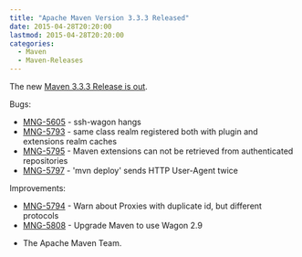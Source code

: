 ```yaml
---
title: "Apache Maven Version 3.3.3 Released"
date: 2015-04-28T20:20:00
lastmod: 2015-04-28T20:20:00
categories:
  - Maven
  - Maven-Releases
---
```

The new [Maven 3.3.3 Release is out](https://issues.apache.org/jira/secure/ReleaseNote.jspa?projectId=12316922&version=12332054).

Bugs:

 * [MNG-5605](https://issues.apache.org/jira/browse/MNG-5605) - ssh-wagon hangs
 * [MNG-5793](https://issues.apache.org/jira/browse/MNG-5793) - same class realm registered both with plugin and extensions realm caches
 * [MNG-5795](https://issues.apache.org/jira/browse/MNG-5795) - Maven extensions can not be retrieved from authenticated repositories
 * [MNG-5797](https://issues.apache.org/jira/browse/MNG-5797) - 'mvn deploy' sends HTTP User-Agent twice

Improvements:

 * [MNG-5794](https://issues.apache.org/jira/browse/MNG-5794) - Warn about Proxies with duplicate id, but different protocols
 * [MNG-5808](https://issues.apache.org/jira/browse/MNG-5808) - Upgrade Maven to use Wagon 2.9

- The Apache Maven Team.
